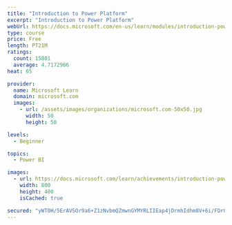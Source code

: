```yaml
---
title: "Introduction to Power Platform"
excerpt: "Introduction to Power Platform"
webUrl: https://docs.microsoft.com/en-us/learn/modules/introduction-power-platform/
type: course
price: Free
length: PT21M
ratings:
  count: 15801
  average: 4.7172966
heat: 65

provider:
  name: Microsoft Learn
  domain: microsoft.com
  images:
    - url: /assets/images/organizations/microsoft.com-50x50.jpg
      width: 50
      height: 50

levels:
  - Beginner

topics:
  - Power BI

images:
  - url: https://docs.microsoft.com/learn/achievements/introduction-power-platform-social.png
    width: 800
    height: 400
    isCached: true

secured: "yWT0H/5ErAVSOr9a6+Z1zNvbmQZmwnGYMYRLIIEap4jDrmhIdhm8V+6i/FDrG20UQu00kaD9PD396PNonw12FTtWDy7XpAUYHvm/EMwmLUra0GEythO3E9kZHgbNQWolluqsedG0opLgbaDMC9UzzZn2ifUU3ZxNoxtxkU+xt84Kd250iE2AspJQh+efRlGgjyi0AzUrb9BLwYEbLEusF+Gvd1IFQ1BY0TWOSi2fJGov/CU31yQCSN9qDfiwclqYIP+q7MF7awQgIcJs4LgSVQY/p3CyPjy6USGXWsl52H15Kw/08FdTepWQ6I/XZ0MWJd0T/1M/x2qmuc5ii7guW8kNOHGCV2+qh9WNc6O7iZYgmbf78/X8Zbo7PrGtpKl1/BgGO3ccTqZP2/bsnA3bA6126GZzbnDgUPbAwc2FLVTjwpjH74e7MLw9pHhLWlzC;A8L2YrRkwPUZWkS6tY7wtA=="
---
```


